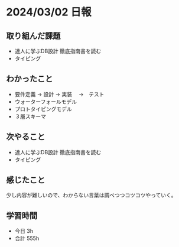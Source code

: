 # 2024/03/02 日報

## 取り組んだ課題
- 達人に学ぶDB設計 徹底指南書を読む
- タイピング

## わかったこと
- 要件定義 → 設計  → 実装　 →　テスト
- ウォーターフォールモデル
- プロトタイピングモデル
- ３層スキーマ

## 次やること
- 達人に学ぶDB設計 徹底指南書を読む
- タイピング

## 感じたこと
少し内容が難しいので、わからない言葉は調べつつコツコツやっていく。

## 学習時間
- 今日 3h
- 合計 555h
